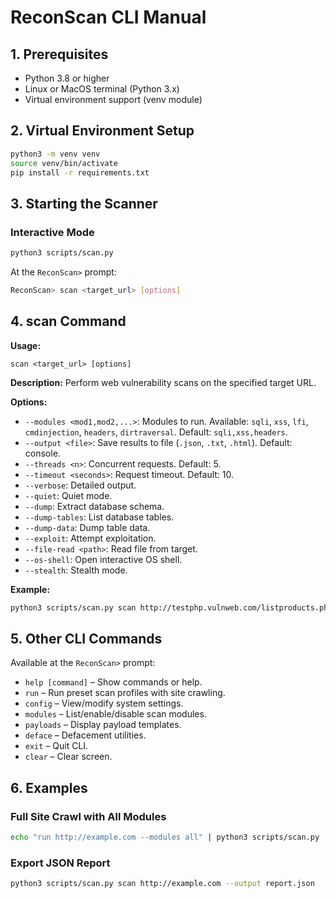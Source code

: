 # ReconScan CLI Manual

## 1. Prerequisites
- Python 3.8 or higher
- Linux or MacOS terminal (Python 3.x)
- Virtual environment support (venv module)

## 2. Virtual Environment Setup
```bash
python3 -m venv venv
source venv/bin/activate
pip install -r requirements.txt
```

## 3. Starting the Scanner
### Interactive Mode
```bash
python3 scripts/scan.py
```
At the `ReconScan>` prompt:
```bash
ReconScan> scan <target_url> [options]
```

## 4. scan Command
**Usage:**
```text
scan <target_url> [options]
```
**Description:** Perform web vulnerability scans on the specified target URL.

**Options:**
- `--modules <mod1,mod2,...>`: Modules to run. Available: `sqli`, `xss`, `lfi`, `cmdinjection`, `headers`, `dirtraversal`. Default: `sqli,xss,headers`.
- `--output <file>`: Save results to file (`.json`, `.txt`, `.html`). Default: console.
- `--threads <n>`: Concurrent requests. Default: 5.
- `--timeout <seconds>`: Request timeout. Default: 10.
- `--verbose`: Detailed output.
- `--quiet`: Quiet mode.
- `--dump`: Extract database schema.
- `--dump-tables`: List database tables.
- `--dump-data`: Dump table data.
- `--exploit`: Attempt exploitation.
- `--file-read <path>`: Read file from target.
- `--os-shell`: Open interactive OS shell.
- `--stealth`: Stealth mode.

**Example:**
```bash
python3 scripts/scan.py scan http://testphp.vulnweb.com/listproducts.php?cat=1 --modules sqli --threads 10 --output results.txt
```

## 5. Other CLI Commands
Available at the `ReconScan>` prompt:
- `help [command]` – Show commands or help.
- `run` – Run preset scan profiles with site crawling.
- `config` – View/modify system settings.
- `modules` – List/enable/disable scan modules.
- `payloads` – Display payload templates.
- `deface` – Defacement utilities.
- `exit` – Quit CLI.
- `clear` – Clear screen.

## 6. Examples
### Full Site Crawl with All Modules
```bash
echo "run http://example.com --modules all" | python3 scripts/scan.py
```

### Export JSON Report
```bash
python3 scripts/scan.py scan http://example.com --output report.json
``` 